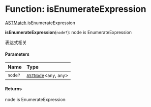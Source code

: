 # Function: isEnumerateExpression

[ASTMatch](/en/auto-docs/free-layout-editor/modules/ASTMatch.md).isEnumerateExpression

**isEnumerateExpression**(`node?`): node is EnumerateExpression

表达式相关

#### Parameters

| Name | Type |
| :------ | :------ |
| `node?` | [`ASTNode`](/en/auto-docs/free-layout-editor/classes/ASTNode.md)<`any`, `any`> |

#### Returns

node is EnumerateExpression
